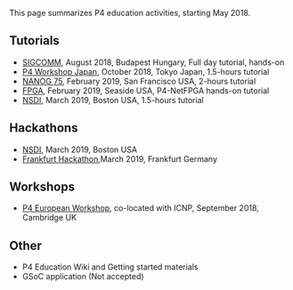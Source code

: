 This page summarizes P4 education activities, starting May 2018.

## Tutorials
* [SIGCOMM](https://conferences.sigcomm.org/sigcomm/2018/tutorial-p4.html), August 2018, Budapest Hungary, Full day tutorial, hands-on
* [P4 Workshop Japan](https://www.globenewswire.com/news-release/2018/10/22/1625097/0/en/Barefoot-Networks-to-Present-at-P4-Workshop-2018-Tokyo.html), October 2018, Tokyo Japan, 1.5-hours tutorial
* [NANOG 75](https://p4.org/events/2019-02-19-nanog/), February 2019, San Francisco USA, 2-hours tutorial
* [FPGA](http://isfpga.org/workshops.html), February 2019, Seaside USA, P4-NetFPGA hands-on tutorial
* [NSDI](https://p4.org/events/2019-03-01-nsdi/), March 2019, Boston USA, 1.5-hours tutorial


## Hackathons
* [NSDI](https://p4.org/events/2019-03-01-nsdi/), March 2019, Boston USA
* [Frankfurt Hackathon](https://p4.org/events/2019-03-29-de-hackathon/),March 2019, Frankfurt Germany

## Workshops
* [P4 European Workshop](https://p4.org/events/2018-09-24-p4-eu-workshop/), co-located with ICNP, September 2018, Cambridge UK

## Other
* P4 Education Wiki and Getting started materials
* GSoC application (Not accepted)


